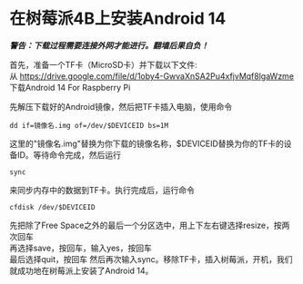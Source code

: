 # 在树莓派4B上安装Android 14

***警告：下载过程需要连接外网才能进行。翻墙后果自负！***

首先，准备一个TF卡（MicroSD卡）并下载以下文件:  
从 <https://drive.google.com/file/d/1oby4-GwvaXnSA2Pu4xfjvMqf8lgaWzme> 下载Android 14 For Raspberry Pi

先解压下载好的Android镜像，然后把TF卡插入电脑，使用命令
```
dd if=镜像名.img of=/dev/$DEVICEID bs=1M
```
这里的"镜像名.img"替换为你下载的镜像名称，$DEVICEID替换为你的TF卡的设备ID。等待命令完成，然后运行
```
sync
```
来同步内存中的数据到TF卡。执行完成后，运行命令
```
cfdisk /dev/$DEVICEID
```
先把除了Free Space之外的最后一个分区选中，用上下左右键选择resize，按两次回车  
再选择save，按回车，输入yes，按回车  
最后选择quit，按回车
然后再次输入sync。移除TF卡，插入树莓派，开机，我们就成功地在树莓派上安装了Android 14。
